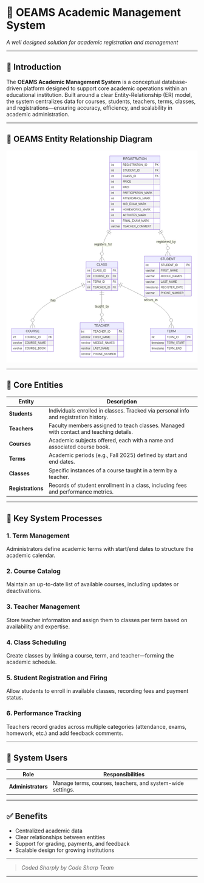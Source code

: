# 🌟 OEAMS Academic Management System

*A well designed solution for academic registration and management*

---

## 📝 Introduction

The **OEAMS Academic Management System** is a conceptual database-driven platform designed to support core academic operations within an educational institution. Built around a clear Entity-Relationship (ER) model, the system centralizes data for courses, students, teachers, terms, classes, and registrations—ensuring accuracy, efficiency, and scalability in academic administration.

---
## 📏 OEAMS Entity Relationship Diagram
![OEAMS ERD](OEAMS.ERD.png)
___
## 🧩 Core Entities

| Entity       | Description |
|-------------|-----------|
| **Students** | Individuals enrolled in classes. Tracked via personal info and registration history. |
| **Teachers** | Faculty members assigned to teach classes. Managed with contact and teaching details. |
| **Courses**  | Academic subjects offered, each with a name and associated course book. |
| **Terms**    | Academic periods (e.g., Fall 2025) defined by start and end dates. |
| **Classes**  | Specific instances of a course taught in a term by a teacher. |
| **Registrations** | Records of student enrollment in a class, including fees and performance metrics. |

---

## 🔁 Key System Processes

### 1. **Term Management**
Administrators define academic terms with start/end dates to structure the academic calendar.

### 2. **Course Catalog**
Maintain an up-to-date list of available courses, including updates or deactivations.

### 3. **Teacher Management**
Store teacher information and assign them to classes per term based on availability and expertise.

### 4. **Class Scheduling**
Create classes by linking a course, term, and teacher—forming the academic schedule.

### 5. **Student Registration and Firing**
Allow students to enroll in available classes, recording fees and payment status.

### 6. **Performance Tracking**
Teachers record grades across multiple categories (attendance, exams, homework, etc.) and add feedback comments.

---

## 👥 System Users

| Role           | Responsibilities |
|----------------|------------------|
| **Administrators** | Manage terms, courses, teachers, and system-wide settings. |

---

## ✅ Benefits

- Centralized academic data  
- Clear relationships between entities  
- Support for grading, payments, and feedback  
- Scalable design for growing institutions  

---
> *Coded Sharply by Code Sharp Team*
---
